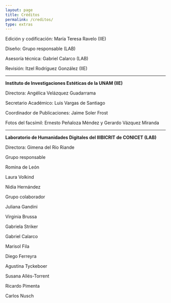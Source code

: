 ```yaml
---
layout: page
title: Créditos
permalink: /creditos/
type: extras
---
```

<!-- <div>

<div class="row">
   <div class="col-left" style="padding-left: 2px;
   float: left;
   width: 50%;">
 -->


Edición y codificación: María Teresa Ravelo (IIE)

Diseño: Grupo responsable (LAB)

Asesoría técnica: Gabriel Calarco (LAB)

Revisión: Itzel Rodríguez González (IIE)

* * *

**Instituto de Investigaciones Estéticas de la UNAM (IIE)**

Directora: Angélica Velázquez Guadarrama

Secretario Académico: Luis Vargas de Santiago  

Coordinador de Publicaciones: Jaime Soler Frost  

Fotos del facsímil: Ernesto Peñaloza Méndez y Gerardo Vázquez Miranda

<!-- </div>

 <div class="col-right" style="padding-left: 25px; width: 50%;"> -->
* * *

**Laboratorio de Humanidades Digitales del IIIBICRIT de CONICET (LAB)**  

Directora: Gimena del Río Riande  

Grupo responsable  

Romina de León  

Laura Volkind  

Nidia Hernández



Grupo colaborador

Juliana Gandini

Virginia Brussa

Gabriela Striker

Gabriel Calarco

Marisol Fila

Diego Ferreyra

Agustina Tyckeboer

Susana Allés-Torrent

Ricardo Pimenta

Carlos Nusch





